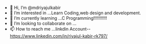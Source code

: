 - 👋 Hi, I’m @mdriyajulkabir
- 👀 I’m interested in ...Learn Coding,web design and development.
- 🌱 I’m currently learning ...C Programming!!!!!!!!!!!
- 💞️ I’m looking to collaborate on ...
- 📫 How to reach me ...linkdin Account-- https://www.linkedin.com/in/riyajul-kabir-rk797/


<!---
mdriyajulkabir/mdriyajulkabir is a ✨ special ✨ repository because its `README.md` (this file) appears on your GitHub profile.
You can click the Preview link to take a look at your changes.
--->
